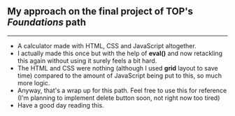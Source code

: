 ## My approach on the final project of TOP's *Foundations* path
---
- A calculator made with HTML, CSS and JavaScript altogether.
- I actually made this once but with the help of **eval()** and now retackling this again without using it surely feels a bit hard.
- The HTML and CSS were nothing (although I used **grid** layout to save time) compared to the amount of JavaScript being put to this, so much more logic.
- Anyway, that's a wrap up for this path. Feel free to use this for reference (I'm planning to implement delete button soon, not right now too tired)
- Have a good day reading this.